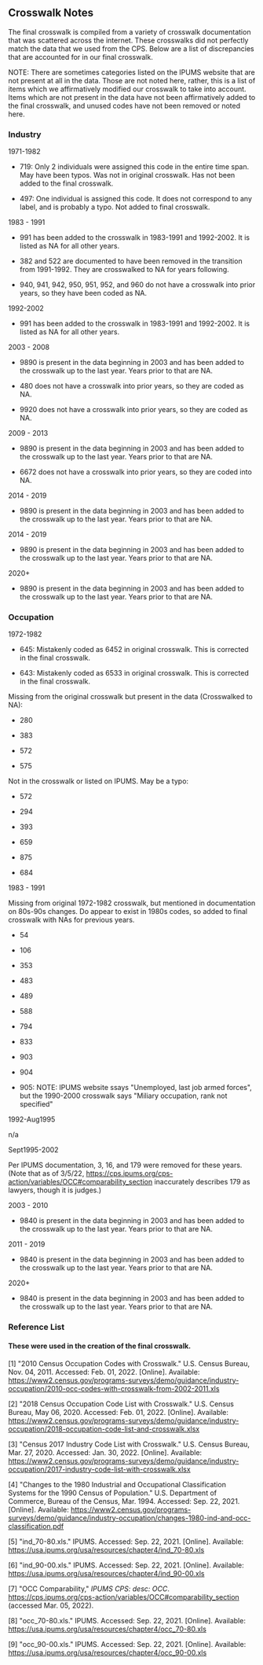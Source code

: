 ## Crosswalk Notes

The final crosswalk is compiled from a variety of crosswalk documentation that was scattered across the internet. These crosswalks did not perfectly match the data that we used from the CPS. Below are a list of discrepancies that are accounted for in our final crosswalk. 

NOTE: There are sometimes categories listed on the IPUMS website that are not present at all in the data. Those are not noted here, rather, this is a list of items which we affirmatively modified our crosswalk to take into account. Items which are not present in the data have not been affirmatively added to the final crosswalk, and unused codes have not been removed or noted here. 

### Industry

1971-1982

* 719: Only 2 individuals were assigned this code in the entire time span. May have been typos. Was not in original crosswalk. Has not been added to the final crosswalk. 

* 497: One individual is assigned this code. It does not correspond to any label, and is probably a typo. Not added to final crosswalk. 


1983 - 1991

* 991 has been added to the crosswalk in 1983-1991 and 1992-2002. It is listed as NA for all other years. 

* 382 and 522 are documented to have been removed in the transition from 1991-1992. They are crosswalked to NA for years following. 

* 940, 941, 942, 950, 951, 952, and 960 do not have a crosswalk into prior years, so they have been coded as NA. 


1992-2002

* 991 has been added to the crosswalk in 1983-1991 and 1992-2002. It is listed as NA for all other years. 


2003 - 2008

* 9890 is present in the data beginning in 2003 and has been added to the crosswalk up to the last year. Years prior to that are NA. 

* 480 does not have a crosswalk into prior years, so they are coded as NA.

* 9920 does not have a crosswalk into prior years, so they are coded as NA. 


2009 - 2013

* 9890 is present in the data beginning in 2003 and has been added to the crosswalk up to the last year. Years prior to that are NA. 

* 6672 does not have a crosswalk into prior years, so they are coded into NA. 


2014 - 2019

* 9890 is present in the data beginning in 2003 and has been added to the crosswalk up to the last year. Years prior to that are NA. 


2014 - 2019

* 9890 is present in the data beginning in 2003 and has been added to the crosswalk up to the last year. Years prior to that are NA. 


2020+ 

* 9890 is present in the data beginning in 2003 and has been added to the crosswalk up to the last year. Years prior to that are NA. 


### Occupation

1972-1982

* 645: Mistakenly coded as 6452 in original crosswalk. This is corrected in the final crosswalk. 

* 643: Mistakenly coded as 6533 in original crosswalk. This is corrected in the final crosswalk. 

Missing from the original crosswalk but present in the data (Crosswalked to NA):

* 280

* 383

* 572

* 575


Not in the crosswalk or listed on IPUMS. May be a typo:

* 572

* 294

* 393

* 659

* 875

* 684


1983 - 1991

Missing from original 1972-1982 crosswalk, but mentioned in documentation on 80s-90s changes. Do appear to exist in 1980s codes, so added to final crosswalk with NAs for previous years. 

* 54

* 106

* 353

* 483

* 489

* 588

* 794

* 833

* 903

* 904

* 905: NOTE: IPUMS website ssays "Unemployed, last job armed forces", but the 1990-2000 crosswalk says "Miliary occupation, rank not specified"

1992-Aug1995

n/a


Sept1995-2002

Per IPUMS documentation, 3, 16, and 179 were removed for these years. (Note that as of 3/5/22, https://cps.ipums.org/cps-action/variables/OCC#comparability_section inaccurately describes 179 as lawyers, though it is judges.)


2003 - 2010

* 9840 is present in the data beginning in 2003 and has been added to the crosswalk up to the last year. Years prior to that are NA. 


2011 - 2019

* 9840 is present in the data beginning in 2003 and has been added to the crosswalk up to the last year. Years prior to that are NA. 


2020+

* 9840 is present in the data beginning in 2003 and has been added to the crosswalk up to the last year. Years prior to that are NA. 





### Reference List
#### These were used in the creation of the final crosswalk. 

[1]  "2010 Census Occupation Codes with Crosswalk." U.S. Census Bureau, Nov. 04, 2011. Accessed: Feb. 01, 2022. [Online]. Available: https://www2.census.gov/programs-surveys/demo/guidance/industry-occupation/2010-occ-codes-with-crosswalk-from-2002-2011.xls

[2]  "2018 Census Occupation Code List with Crosswalk." U.S. Census Bureau, May 06, 2020. Accessed: Feb. 01, 2022. [Online]. Available: https://www2.census.gov/programs-surveys/demo/guidance/industry-occupation/2018-occupation-code-list-and-crosswalk.xlsx

[3]  "Census 2017 Industry Code List with Crosswalk." U.S. Census Bureau, Mar. 27, 2020. Accessed: Jan. 30, 2022. [Online]. Available: https://www2.census.gov/programs-surveys/demo/guidance/industry-occupation/2017-industry-code-list-with-crosswalk.xlsx

[4]  "Changes to the 1980 Industrial and Occupational Classification Systems for the 1990 Census of Population." U.S. Department of Commerce, Bureau of the Census, Mar. 1994. Accessed: Sep. 22, 2021. [Online]. Available: https://www2.census.gov/programs-surveys/demo/guidance/industry-occupation/changes-1980-ind-and-occ-classification.pdf

[5]  "ind_70-80.xls." IPUMS. Accessed: Sep. 22, 2021. [Online]. Available: https://usa.ipums.org/usa/resources/chapter4/ind_70-80.xls

[6]  "ind_90-00.xls." IPUMS. Accessed: Sep. 22, 2021. [Online]. Available: https://usa.ipums.org/usa/resources/chapter4/ind_90-00.xls

[7]  "OCC Comparability," *IPUMS CPS: desc: OCC*. https://cps.ipums.org/cps-action/variables/OCC#comparability_section (accessed Mar. 05, 2022).

[8]  "occ_70-80.xls." IPUMS. Accessed: Sep. 22, 2021. [Online]. Available: https://usa.ipums.org/usa/resources/chapter4/occ_70-80.xls

[9]  "occ_90-00.xls." IPUMS. Accessed: Sep. 22, 2021. [Online]. Available: https://usa.ipums.org/usa/resources/chapter4/occ_90-00.xls
